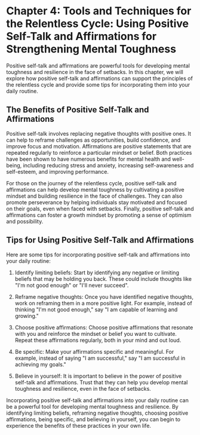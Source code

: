 Chapter 4: Tools and Techniques for the Relentless Cycle: Using Positive Self-Talk and Affirmations for Strengthening Mental Toughness
======================================================================================================================================

Positive self-talk and affirmations are powerful tools for developing mental toughness and resilience in the face of setbacks. In this chapter, we will explore how positive self-talk and affirmations can support the principles of the relentless cycle and provide some tips for incorporating them into your daily routine.

The Benefits of Positive Self-Talk and Affirmations
---------------------------------------------------

Positive self-talk involves replacing negative thoughts with positive ones. It can help to reframe challenges as opportunities, build confidence, and improve focus and motivation. Affirmations are positive statements that are repeated regularly to reinforce a particular mindset or belief. Both practices have been shown to have numerous benefits for mental health and well-being, including reducing stress and anxiety, increasing self-awareness and self-esteem, and improving performance.

For those on the journey of the relentless cycle, positive self-talk and affirmations can help develop mental toughness by cultivating a positive mindset and building resilience in the face of challenges. They can also promote perseverance by helping individuals stay motivated and focused on their goals, even when faced with setbacks. Finally, positive self-talk and affirmations can foster a growth mindset by promoting a sense of optimism and possibility.

Tips for Using Positive Self-Talk and Affirmations
--------------------------------------------------

Here are some tips for incorporating positive self-talk and affirmations into your daily routine:

1. Identify limiting beliefs: Start by identifying any negative or limiting beliefs that may be holding you back. These could include thoughts like "I'm not good enough" or "I'll never succeed".

2. Reframe negative thoughts: Once you have identified negative thoughts, work on reframing them in a more positive light. For example, instead of thinking "I'm not good enough," say "I am capable of learning and growing."

3. Choose positive affirmations: Choose positive affirmations that resonate with you and reinforce the mindset or belief you want to cultivate. Repeat these affirmations regularly, both in your mind and out loud.

4. Be specific: Make your affirmations specific and meaningful. For example, instead of saying "I am successful," say "I am successful in achieving my goals."

5. Believe in yourself: It is important to believe in the power of positive self-talk and affirmations. Trust that they can help you develop mental toughness and resilience, even in the face of setbacks.

Incorporating positive self-talk and affirmations into your daily routine can be a powerful tool for developing mental toughness and resilience. By identifying limiting beliefs, reframing negative thoughts, choosing positive affirmations, being specific, and believing in yourself, you can begin to experience the benefits of these practices in your own life.
